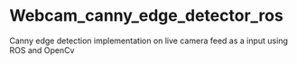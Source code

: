 # Webcam_canny_edge_detector_ros
Canny edge detection implementation on live camera feed as a input  using ROS and OpenCv
